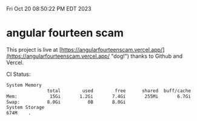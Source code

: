 Fri Oct 20 08:50:22 PM EDT 2023

# angular fourteen scam


This project is live at [https://angularfourteenscam.vercel.app/](https://angularfourteenscam.vercel.app/ "dog!") thanks to Github and Vercel.

CI Status: 

```bash
System Memory
               total        used        free      shared  buff/cache   available
Mem:            15Gi       1.2Gi       7.4Gi       255Mi       6.7Gi        13Gi
Swap:          8.0Gi          0B       8.0Gi
System Storage
674M	.
```
